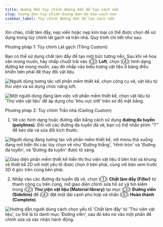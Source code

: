 ```yaml
---
title: Hướng dẫn tùy chỉnh đường dẫn để tạo vách nền
slug: huong-dan-tuy-chinh-duong-dan-de-tao-vach-nen
sidebar_label: Tùy chỉnh đường dẫn để tạo vách nền
---
```


Xin chào, chất làm đầy, nẹp viền hoặc nẹp kim loại có thể được chọn để sử dụng trong tùy chỉnh lát gạch và trần nhà. Quy trình chi tiết như sau:

Phương pháp 1: Tùy chỉnh Lát gạch (Tiling Custom)

Bạn có thể sử dụng chất làm đầy để tạo một bức tường nền. Sau khi vẽ hoa văn mong muốn, hãy nhấp chuột trái vào (③) **Loft**, chọn (④) hình dạng đường kẻ mong muốn, sau đó nhấp vào biểu tượng vật liệu ở bảng điều khiển bên phải để thay đổi vật liệu.

![Người dùng tương tác với phần mềm thiết kế, chọn công cụ vẽ, vật liệu từ thư viện và sử dụng chức năng loft.](https://storage.googleapis.com/jegavn_kb/images/366a399e-1f12-4abc-8896-7207e1d82d8c.png)

![Một người dùng đang làm việc với phần mềm thiết kế, chọn vật liệu từ 'Thư viện vật liệu' để áp dụng cho 'khu vực loft' trên sơ đồ mặt bằng.](https://storage.googleapis.com/jegavn_kb/images/e6a15de2-de6c-4686-b0b7-1e045d7ecce5.png)

Phương pháp 2: Tùy chỉnh Trần nhà (Ceiling Custom)

1. Vẽ các hình dạng hoặc đường dẫn bằng cách sử dụng **đường đa tuyến (polylines)**. Đối với các đường đa tuyến đã vẽ, bạn có thể nhấn phím "T" để kéo dài và sửa đổi kích thước.

![Người dùng đang tương tác với phần mềm thiết kế, với menu thả xuống đang mở hiển thị các tùy chọn vẽ như 'Đường thẳng', 'Hình tròn' và 'Đường đa tuyến', và 'Đường đa tuyến' được tô sáng.](https://storage.googleapis.com/jegavn_kb/images/33c6ffe7-fe38-4c6c-856f-fc0e59df2da2.png)

![Giao diện phần mềm thiết kế hiển thị thư viện vật liệu ở bên trái và khung vẽ thiết kế 2D với một yếu tố được chọn ở bên phải, cùng với bản xem trước 3D ở góc trên cùng bên phải.](https://storage.googleapis.com/jegavn_kb/images/7aedc7cc-d2f6-480b-9127-9283631f73a0.png)

2. Nhấp vào các đường đa tuyến đã vẽ, chọn (①) **Chất làm đầy (Filler)** từ thanh công cụ trên cùng, mở giao diện chỉnh sửa hồ sơ và tìm kiếm trong (②) **Thư viện vật liệu (Material library)** tại mục (③) **Đường viền (Sideline)** để (④) đặt một dải cạnh phù hợp và nhấn (⑤) **Hoàn thành (Complete)**.

![Hướng dẫn người dùng cách chọn yếu tố 'Chất làm đầy' từ 'Thư viện vật liệu', cụ thể là từ danh mục 'Đường viền', sau đó kéo nó vào một phần để chỉnh sửa và xác nhận hành động.](https://storage.googleapis.com/jegavn_kb/images/d3c195c9-028a-452b-8a99-363f4dfdfeba.png)